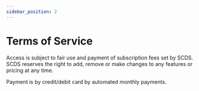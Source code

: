 ```yaml
---
sidebar_position: 2
---
```


# Terms of Service

Access is subject to fair use and payment of subscription fees set by SCDS. SCDS reserves the right to add, remove or make changes to any features or pricing at any time.

Payment is by credit/debit card by automated monthly payments.